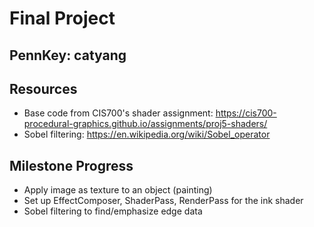 # Final Project
## PennKey: catyang

## Resources
- Base code from CIS700's shader assignment: https://cis700-procedural-graphics.github.io/assignments/proj5-shaders/
- Sobel filtering: https://en.wikipedia.org/wiki/Sobel_operator

## Milestone Progress
- Apply image as texture to an object (painting)
- Set up EffectComposer, ShaderPass, RenderPass for the ink shader
- Sobel filtering to find/emphasize edge data